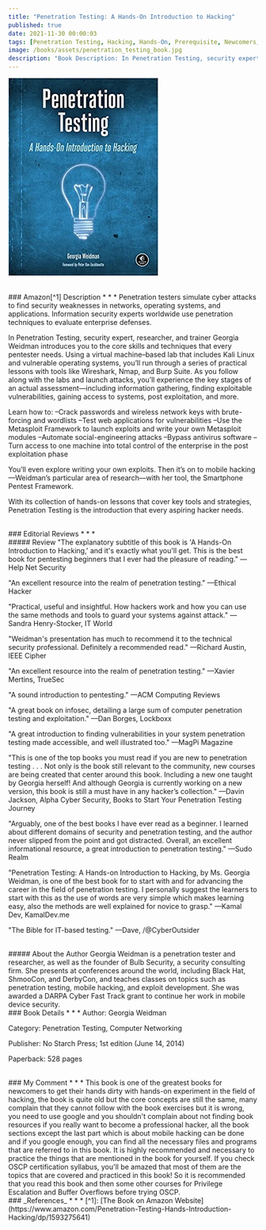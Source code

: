 ```yaml
---
title: "Penetration Testing: A Hands-On Introduction to Hacking"
published: true
date: 2021-11-30 00:00:03
tags: [Penetration Testing, Hacking, Hands-On, Prerequisite, Newcomers, Top Book, Top Hacking Book, OSCP]
image: /books/assets/penetration_testing_book.jpg
description: "Book Description: In Penetration Testing, security expert, researcher, and trainer Georgia Weidman introduces you to the core skills and techniques that every pentester needs. Using a virtual machine–based lab that includes Kali Linux and vulnerable operating systems, you’ll run through a series of practical lessons with tools like Wireshark, Nmap, and Burp Suite. As you follow along with the labs and launch attacks, you’ll experience the key stages of an actual assessment—including information gathering, finding exploitable vulnerabilities, gaining access to systems, post exploitation, and more."
---
```


![](/books/assets/penetration_testing_book.jpg)

<br>
### Amazon[^1] Description
* * *
Penetration testers simulate cyber attacks to find security weaknesses in networks, operating systems, and applications. Information security experts worldwide use penetration techniques to evaluate enterprise defenses.

In Penetration Testing, security expert, researcher, and trainer Georgia Weidman introduces you to the core skills and techniques that every pentester needs. Using a virtual machine–based lab that includes Kali Linux and vulnerable operating systems, you’ll run through a series of practical lessons with tools like Wireshark, Nmap, and Burp Suite. As you follow along with the labs and launch attacks, you’ll experience the key stages of an actual assessment—including information gathering, finding exploitable vulnerabilities, gaining access to systems, post exploitation, and more.

Learn how to:
–Crack passwords and wireless network keys with brute-forcing and wordlists
–Test web applications for vulnerabilities
–Use the Metasploit Framework to launch exploits and write your own Metasploit modules
–Automate social-engineering attacks
–Bypass antivirus software
–Turn access to one machine into total control of the enterprise in the post exploitation phase

You’ll even explore writing your own exploits. Then it’s on to mobile hacking—Weidman’s particular area of research—with her tool, the Smartphone Pentest Framework.

With its collection of hands-on lessons that cover key tools and strategies, Penetration Testing is the introduction that every aspiring hacker needs.

<br>
### Editorial Reviews
* * *
<br>
##### Review
"The explanatory subtitle of this book is 'A Hands-On Introduction to Hacking,' and it's exactly what you'll get. This is the best book for pentesting beginners that I ever had the pleasure of reading."
—Help Net Security

"An excellent resource into the realm of penetration testing."
—Ethical Hacker

"Practical, useful and insightful. How hackers work and how you can use the same methods and tools to guard your systems against attack."
—Sandra Henry-Stocker, IT World

"Weidman's presentation has much to recommend it to the technical security professional. Definitely a recommended read."
—Richard Austin, IEEE Cipher

"An excellent resource into the realm of penetration testing."
—Xavier Mertins, TrueSec

"A sound introduction to pentesting."
—ACM Computing Reviews

"A great book on infosec, detailing a large sum of computer penetration testing and exploitation."
—Dan Borges, Lockboxx

"A great introduction to finding vulnerabilities in your system penetration testing made accessible, and well illustrated too."
—MagPi Magazine

"This is one of the top books you must read if you are new to penetration testing . . . Not only is the book still relevant to the community, new courses are being created that center around this book. Including a new one taught by Georgia herself! And although Georgia is currently working on a new version, this book is still a must have in any hacker’s collection."
—Davin Jackson, Alpha Cyber Security, Books to Start Your Penetration Testing Journey

"Arguably, one of the best books I have ever read as a beginner. I learned about different domains of security and penetration testing, and the author never slipped from the point and got distracted. Overall, an excellent informational resource, a great introduction to penetration testing."
—Sudo Realm

"Penetration Testing: A Hands-on Introduction to Hacking, by Ms. Georgia Weidman, is one of the best book for to start with and for advancing the career in the field of penetration testing. I personally suggest the learners to start with this as the use of words are very simple which makes learning easy, also the methods are well explained for novice to grasp."
—Kamal Dev, KamalDev.me

"The Bible for IT-based testing."
—Dave, /@CyberOutsider

<br>
##### About the Author
Georgia Weidman is a penetration tester and researcher, as well as the founder of Bulb Security, a security consulting firm. She presents at conferences around the world, including Black Hat, ShmooCon, and DerbyCon, and teaches classes on topics such as penetration testing, mobile hacking, and exploit development. She was awarded a DARPA Cyber Fast Track grant to continue her work in mobile device security.

<br>
### Book Details
* * *
Author: Georgia Weidman

Category: Penetration Testing, Computer Networking

Publisher: No Starch Press; 1st edition (June 14, 2014)

Paperback: 528 pages

<br>
### My Comment
* * *
This book is one of the greatest books for newcomers to get their hands dirty with hands-on experiment in the field of hacking, the book is quite old but the core concepts are still the same, many complain that they cannot follow with the book exercises but it is wrong, you need to use google and you shouldn't complain about not finding book resources if you really want to become a professional hacker, all the book sections except the last part which is about mobile hacking can be done and if you google enough, you can find all the necessary files and programs that are referred to in this book. It is highly recommended and necessary to practice the things that are mentioned in the book for yourself. If you check OSCP certification syllabus, you'll be amazed that most of them are the topics that are covered and practiced in this book! So it is recommended that you read this book and then some other courses for Privilege Escalation and Buffer Overflows before trying OSCP.

<br>
### _References_
* * *
[^1]: [The Book on Amazon Website](https://www.amazon.com/Penetration-Testing-Hands-Introduction-Hacking/dp/1593275641)
